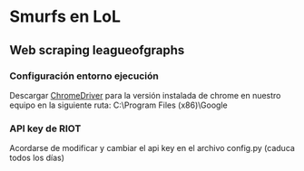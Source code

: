 # Smurfs en LoL

## Web scraping leagueofgraphs
### Configuración entorno ejecución
Descargar [ChromeDriver](https://chromedriver.chromium.org/downloads) para la versión instalada de chrome en nuestro equipo en la siguiente ruta:
C:\Program Files (x86)\Google

### API key de RIOT
Acordarse de modificar y cambiar el api key en el archivo config.py (caduca todos los días)
